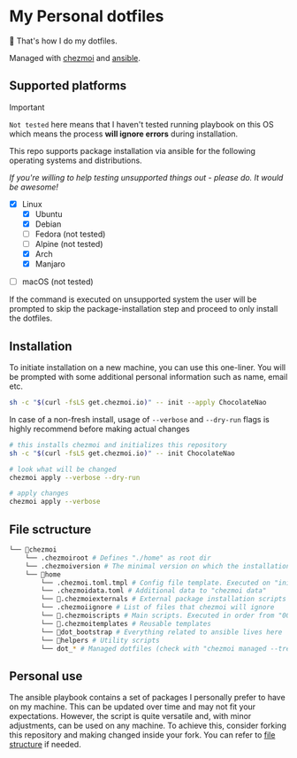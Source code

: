 # My Personal dotfiles

🎏 That's how I do my dotfiles.

Managed with [chezmoi](https://www.chezmoi.io/) and [ansible](https://www.ansible.com/).

## Supported platforms

> [!IMPORTANT]
> `Not tested` here means that I haven't tested running playbook on this OS which means the process __will ignore errors__ during installation.

This repo supports package installation via ansible for the following operating systems and distributions.

_If you're willing to help testing unsupported things out - please do. It would be awesome!_

- [x] Linux
  - [x] Ubuntu
  - [x] Debian
  - [ ] Fedora (not tested)
  - [ ] Alpine (not tested)
  - [x] Arch
  - [x] Manjaro
<!-- - [ ] Windows (via chocolatey) (not tested) -->
- [ ] macOS (not tested)

If the command is executed on unsupported system the user will be prompted to skip the package-installation step and proceed to only install the dotfiles.

## Installation

To initiate installation on a new machine, you can use this one-liner. You will be prompted with some additional personal information such as name, email etc.

```bash
sh -c "$(curl -fsLS get.chezmoi.io)" -- init --apply ChocolateNao
```

In case of a non-fresh install, usage of `--verbose` and `--dry-run` flags is highly recommend before making actual changes

```bash
# this installs chezmoi and initializes this repository
sh -c "$(curl -fsLS get.chezmoi.io)" -- init ChocolateNao

# look what will be changed
chezmoi apply --verbose --dry-run

# apply changes
chezmoi apply --verbose
```

## File sctructure

```sh
└── 📁chezmoi
    └── .chezmoiroot # Defines "./home" as root dir
    └── .chezmoiversion # The minimal version on which the installation starts
    └── 📁home
        └── .chezmoi.toml.tmpl # Config file template. Executed on "init"
        └── .chezmoidata.toml # Additional data to "chezmoi data"
        └── 📁.chezmoiexternals # External package installation scripts
        └── .chezmoiignore # List of files that chezmoi will ignore
        └── 📁.chezmoiscripts # Main scripts. Executed in order from "00"
        └── 📁.chezmoitemplates # Reusable templates
        └── 📁dot_bootstrap # Everything related to ansible lives here
        └── 📁helpers # Utility scripts
        └── dot_* # Managed dotfiles (check with "chezmoi managed --tree")
```

## Personal use

The ansible playbook contains a set of packages I personally prefer to have on my machine. This can be updated over time and may not fit your expectations. However, the script is quite versatile and, with minor adjustments, can be used on any machine. To achieve this, consider forking this repository and making changed inside your fork. You can refer to [file structure](#file-sctructure) if needed.
